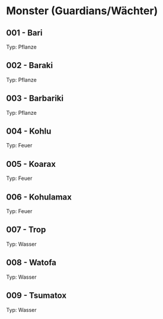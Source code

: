 # Monster (Guardians/Wächter)

## 001 - Bari
Typ: Pflanze

## 002 - Baraki
Typ: Pflanze

## 003 - Barbariki
Typ: Pflanze

## 004 - Kohlu
Typ: Feuer

## 005 - Koarax
Typ: Feuer

## 006 - Kohulamax
Typ: Feuer

## 007 - Trop
Typ: Wasser

## 008 - Watofa
Typ: Wasser

## 009 - Tsumatox
Typ: Wasser
